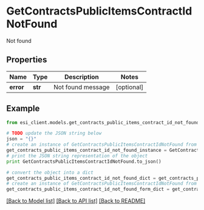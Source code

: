 # GetContractsPublicItemsContractIdNotFound

Not found

## Properties

Name | Type | Description | Notes
------------ | ------------- | ------------- | -------------
**error** | **str** | Not found message | [optional] 

## Example

```python
from esi_client.models.get_contracts_public_items_contract_id_not_found import GetContractsPublicItemsContractIdNotFound

# TODO update the JSON string below
json = "{}"
# create an instance of GetContractsPublicItemsContractIdNotFound from a JSON string
get_contracts_public_items_contract_id_not_found_instance = GetContractsPublicItemsContractIdNotFound.from_json(json)
# print the JSON string representation of the object
print GetContractsPublicItemsContractIdNotFound.to_json()

# convert the object into a dict
get_contracts_public_items_contract_id_not_found_dict = get_contracts_public_items_contract_id_not_found_instance.to_dict()
# create an instance of GetContractsPublicItemsContractIdNotFound from a dict
get_contracts_public_items_contract_id_not_found_form_dict = get_contracts_public_items_contract_id_not_found.from_dict(get_contracts_public_items_contract_id_not_found_dict)
```
[[Back to Model list]](../README.md#documentation-for-models) [[Back to API list]](../README.md#documentation-for-api-endpoints) [[Back to README]](../README.md)


